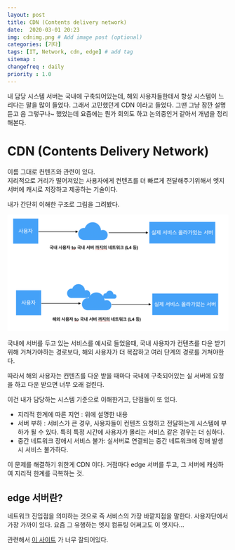 ```yaml
---
layout: post
title: CDN (Contents delivery network)
date:  2020-03-01 20:23
img: cdnimg.png # Add image post (optional)
categories: [기타]
tags: [IT, Network, cdn, edge] # add tag
sitemap :
changefreq : daily
priority : 1.0
---
```


내 담당 시스템 서버는 국내에 구축되어있는데, 해외 사용자들한테서 항상 시스템이 느리다는 말을 많이 들었다. 
그래서 고민했던게 CDN 이라고 들었다.  그땐 그냥 잠깐 설명듣고 음 그렇구나~ 했었는데 요즘에는 뭔가 회의도 하고 논의중인거 같아서 개념을 정리해본다.   

# CDN  (Contents Delivery Network)  

이름 그대로 컨텐츠와 관련이 있다.  
지리적으로 거리가 떨어져있는 사용자에게 컨텐츠를  더 빠르게 전달해주기위해서 엣지서버에 캐시로 저장하고 제공하는 기술이다.  

내가 간단히 이해한 구조로 그림을 그려봤다.  

![cdn예시](/assets/img/2020-03-08-cdn/cndEx.png)

국내에 서버를 두고 있는 서비스를 예시로 들었을때, 국내 사용자가 컨텐츠를 다운 받기 위해 거쳐가야하는  경로보다, 해외 사용자가 더 복잡하고 여러 단계의 경로를 거쳐야한다.  

따라서 해외 사용자는 컨텐츠를 다운 받을 때마다 국내에 구축되어있는 실 서버에 요청을 하고 다운 받으면 너무 오래 걸린다.  

이건 내가 담당하는 시스템 기준으로 이해한거고, 단점들이 또 있다. 

 - 지리적 한계에 따른 지연 : 위에 설명한 내용 
 - 서버 부하 :  서비스가 큰 경우, 사용자들이 컨텐츠 요청하고 전달하는게 시스템에 부하가 될 수 있다. 특히 특정 시간에 사용자가 몰리는 서비스 같은 경우는 더 심하다.  
 - 중간 네트워크 장애시 서비스 불가:  실서버로 연결되는 중간 네트워크에 장애 발생시 서비스 불가하다.  

이 문제를 해결하기 위한게 CDN 이다. 거점마다 edge 서버를 두고, 그 서버에 캐싱하여 지리적 한계를 극복하는 것.  

## edge 서버란?   

네트워크 진입점을 의미하는 것으로 즉 서비스의 가장 바깥지점을 말한다. 사용자단에서 가장 가까이 있다. 요즘 그 유행하는 엣지 컴퓨팅 어쩌고도 이 엣지다... 


관련해서 [이 사이트](https://www.imperva.com/learn/performance/cdn-caching/) 가 너무 잘되어있다. 
















